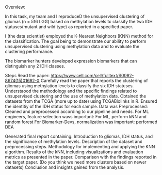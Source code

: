 Overview:

In this task, my team and I reproduceD the unsupervised clustering of gliomas (n = 516 LGG) based on methylation levels to classify the two IDH statuses(mutant and wild type) as reported in a specified paper.
 
 I (the data scientist) employed the K-Nearest Neighbors (KNN) method for the classification. The goal being to demonstrate our ability to perform unsupervised clustering using methylation data and to evaluate the clustering performance. 
 
 The biomarker hunters developed expression biomarkers that can distinguish any 2 IDH classes.

Steps
Read the paper: https://www.cell.com/cell/fulltext/S0092-8674(15)01692-X 
Carefully read the paper that reports the clustering of gliomas using methylation levels to classify the six IDH statuses.
Understaood the methodology and the specific findings related to unsupervised clustering and the use of methylation data.
Obtained the datasets from the TCGA (more up to date) using TCGABiolinks in R.
Ensured the identitiy of the IDH status for each sample.
Data was Preprocessed: Cleaned and preprocessed according to our pipeline and needs.
For ML engineers, feature selection wass important: For ML, perform kNN and random forest
For Biomarker-Devs, normalization was important: performed DEA

Generated final report containing:
Introduction to gliomas, IDH status, and the significance of methylation levels.
Description of the dataset and preprocessing steps.
Methodology for implementing and applying the KNN algorithm.
Results of the kNN, including visualizations and evaluation metrics as presented in the paper.
Comparison with the findings reported in the target paper. (Do you think we need more clusters based on newer datasets)
Conclusion and insights gained from the analysis.
